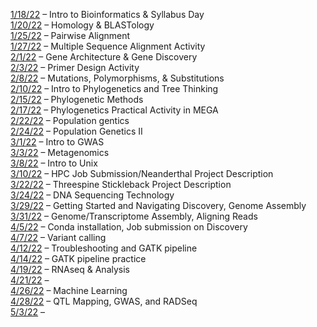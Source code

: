 [1/18/22](https://zoom.us/rec/share/RRKHWfQmufZtkt2EZIVSZLnpqZe-TSXqS-sBYwAQUmasjnoeQ6JLt5fcA2zsYw8W.PlIWJRbF0kh-Cvgu) – Intro to Bioinformatics & Syllabus Day\
[1/20/22](https://zoom.us/rec/share/FPzNDrsAvtkYIDolFb0u49BGHr228F8x6Hf3cm_YrSkymXYePdBNTin9GgTENBdH.h1yLKFEvbCpFkHRf) – Homology & BLASTology\
[1/25/22](https://zoom.us/rec/share/fswUP_7bbSgKN9pKl1nN2rmCchDFpmLrfHWU08SB_h4TklLIf5iTXU5zNwdtThO5.3u-dpMcFAfKM2noP) – Pairwise Alignment\
[1/27/22](https://zoom.us/rec/share/Ufii4RQfFqvV2Fqwsg6epW2CsYWkKMi6S-X7zBHKlLhXI0FzrnjJkdQjRRPeVUKa.q73oqpNeHNsHo8jt) – Multiple Sequence Alignment Activity\
[2/1/22](https://zoom.us/rec/share/B_tWu-G_NK-aRVFQB55NqZCJ7fQQffNgk0mUWM7MwaGHBwsyctTsiT_u6Hqt8cg.EWgTUhl7pnKbeLxW) – Gene Architecture & Gene Discovery\
[2/3/22](https://zoom.us/rec/share/TdEGbWsCYmGxYrskTq2gs69zZ-1hJVwhoItvXuIbiZRm82KzytjUi31iF9i3gdE.-jbg33cOx8S30N0z) – Primer Design Activity\
[2/8/22](https://zoom.us/rec/share/pFxDIT7YnkGuGkSk2Bdqni5vYFprIBZ20LUTjs5hC_OXaEV71312-s62ttpOiyVh.GSogyXhSuqDUrNHD) – Mutations, Polymorphisms, & Substitutions\
[2/10/22](https://zoom.us/rec/share/29tZ0MUirXqD8nl0QaKQz1FD4UlXWKuWhaWoIjnilIpd4h7HS6qZcVDLeLmTdFiu.Txs8DJVhXUoO-4Ee) – Intro to Phylogenetics and Tree Thinking\
[2/15/22](https://zoom.us/rec/share/DAxJcQNMjfzFZBSl8nwb-D6B1-pt2wANdq8XZb_S47JJtCyqQnV1GkpBdnZGjmbw.pMiPjFBxxq668RnT) – Phylogenetic Methods\
[2/17/22](https://zoom.us/rec/share/b6ML53nz51pm-PvxUf-603m9ejEbObahOjdKwjr80UTN_AeNO04b2KbnNTEzTC-q.haJM27D2ZDZlqWqF?startTime=1645111571000) – Phylogenetics Practical Activity in MEGA\
[2/22/22](https://nmt.hosted.panopto.com/Panopto/Pages/Viewer.aspx?id=0b8f9149-0cd8-4b95-b8fb-ae4401477afa) – Population gentics\
[2/24/22](https://nmt.hosted.panopto.com/Panopto/Pages/Viewer.aspx?id=c2b95ec7-64a4-4ce8-b47e-ae460144e863) – Population Genetics II\
[3/1/22](https://nmt.hosted.panopto.com/Panopto/Pages/Viewer.aspx?id=eab43f11-5dea-429e-9856-ae4b0143c514) – Intro to GWAS\
[3/3/22](https://nmt.hosted.panopto.com/Panopto/Pages/Viewer.aspx?id=b172eaea-c1c8-4010-84e8-ad0801250ad4&start=270) – Metagenomics\
[3/8/22]() – Intro to Unix\
[3/10/22]() – HPC Job Submission/Neanderthal Project Description\
[3/22/22]() – Threespine Stickleback Project Description\
[3/24/22]() – DNA Sequencing Technology\
[3/29/22](https://zoom.us/rec/share/vrPAuZ7P-1nwVhrShVBxWnO--2mozJl0Ady9bicf_ZfaH6bdHogs5afC3yqPXH9q.QO2MDQYyS1W1qdPn) – Getting Started and Navigating Discovery, Genome Assembly\
[3/31/22](https://zoom.us/rec/share/SbH0PyCgiwedicpSHRtiMT-Jb6N_LOiaGXtIhi9DWtGyjkGaqH3Hf2Ph8t4Ro7Ow.W4SU31ng9cnzhF5M) – Genome/Transcriptome Assembly, Aligning Reads\
[4/5/22](https://zoom.us/rec/share/G2wm2QqJlEV9rnuTNWWUgNa-bX-oznHcutTF7f7jhkSwymMz0FLr4Cih1LE3Ux1g.gFurHuXI6SuLERFQ) – Conda installation, Job submission on Discovery\
[4/7/22](https://zoom.us/rec/share/PnezVcf8GTwHZO5ra4J3LyG4bLQJn53DVkrfhFu3yOAaIMOwED9fWqrei7DMj4nL.UrhvNXWkf-ZUg8VF) – Variant calling\
[4/12/22](https://zoom.us/rec/share/XhjLFHs_Pgj1zcRMamyigPNEzxy_PwhPulbnOordhHBa8OgikrhLPot00IUmacd9.AvCeFPNRvqLKtdQF) – Troubleshooting and GATK pipeline\
[4/14/22](https://zoom.us/rec/share/-6CzgHFWUqBURZc-4CroY2fj04wHGn70zJVb7hxMcBLwzGnhlxQpktRNud3O_ft8.t9bxIVkvwTdD_Yz7) – GATK pipeline practice\
[4/19/22](https://zoom.us/rec/share/BUmc8CUzfy754Hu2493cL6iLGnP5qn_5ibMs0hdLsF1UkedhRmSHBDAmfHSDCNBr.KORdSXXZCfLGKKXJ) – RNAseq & Analysis\
[4/21/22]() – \
[4/26/22](https://zoom.us/rec/share/NEi13fhRj9oOR7MCR5j6MK7Kv6QqMS2Yc7oZGhVWEDRWPoT45aT-acScJDLepkbx.wJ5RCKCLNCFdw1yq) – Machine Learning\
[4/28/22](https://zoom.us/rec/share/IlpIb0Od98-4P5x-MQ41yLjhVZW3x-uqCJNMwB_8RH8XnlFR48W_MRhjV3vw6zbF.JvUAXK_7eOibc2hk) – QTL Mapping, GWAS, and RADSeq\
[5/3/22]() – 

